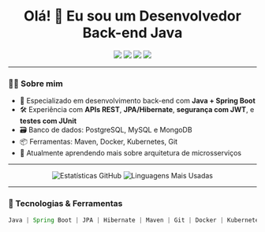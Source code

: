 <h1 align="center">Olá! 👋 Eu sou um Desenvolvedor Back-end Java </h1>

<p align="center">
  <img src="https://img.shields.io/badge/Java-ED8B00?style=for-the-badge&logo=java&logoColor=white"/>
  <img src="https://img.shields.io/badge/Spring Boot-6DB33F?style=for-the-badge&logo=spring-boot&logoColor=white"/>
  <img src="https://img.shields.io/badge/Maven-C71A36?style=for-the-badge&logo=apache-maven&logoColor=white"/>
  <img src="https://img.shields.io/badge/PostgreSQL-316192?style=for-the-badge&logo=postgresql&logoColor=white"/>
</p>

---

### 🧑‍💻 Sobre mim

- 🔧 Especializado em desenvolvimento back-end com **Java + Spring Boot**
- 🛠️ Experiência com **APIs REST**, **JPA/Hibernate**, **segurança com JWT**, e **testes com JUnit**
- 🗃️ Banco de dados: PostgreSQL, MySQL e MongoDB
- 📦 Ferramentas: Maven, Docker, Kubernetes, Git
- 🌱 Atualmente aprendendo mais sobre arquitetura de microsserviços

---

<p align="center"> <img src="https://github-readme-stats.vercel.app/api?username=Lucas-Mafra&show_icons=true&theme=tokyonight" alt="Estatísticas GitHub" /> <img src="https://github-readme-stats.vercel.app/api/top-langs/?username=Lucas-Mafra&layout=compact&theme=tokyonight" alt="Linguagens Mais Usadas" /> </p>

---

### 🚀 Tecnologias & Ferramentas

```java
Java | Spring Boot | JPA | Hibernate | Maven | Git | Docker | Kubernetes | PostgreSQL | MySQL | JUnit | Swagger

